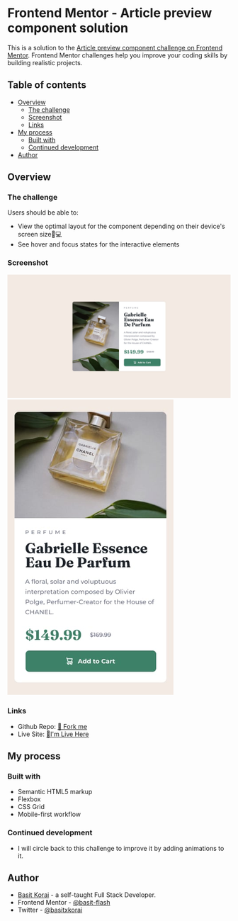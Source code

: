 # Frontend Mentor - Article preview component solution

This is a solution to the [Article preview component challenge on Frontend Mentor](https://www.frontendmentor.io/challenges/article-preview-component-dYBN_pYFT). Frontend Mentor challenges help you improve your coding skills by building realistic projects.

## Table of contents

- [Overview](#overview)
  - [The challenge](#the-challenge)
  - [Screenshot](#screenshot)
  - [Links](#links)
- [My process](#my-process)
  - [Built with](#built-with)
  - [Continued development](#continued-development)
- [Author](#author)

## Overview

### The challenge

Users should be able to:

- View the optimal layout for the component depending on their device's screen size📱💻
- See hover and focus states for the interactive elements

### Screenshot

![](./design/screen-desktop.jpg)
![](./design/screen-mobile.jpg)

### Links

- Github Repo: [🍴 Fork me](https://github.com/basitkorai/Product-preview-card-component)
- Live Site: [🏡I'm Live Here](https://basitkorai.github.io/Product-preview-card-component/)

## My process

### Built with

- Semantic HTML5 markup
- Flexbox
- CSS Grid
- Mobile-first workflow

### Continued development
- I will circle back to this challenge to improve it by adding animations to it.


## Author

- [Basit Korai](https://basitkorai.netlify.app) - a self-taught Full Stack Developer.
- Frontend Mentor - [@basit-flash](https://www.frontendmentor.io/profile/basit-flash)
- Twitter - [@basitxkorai](https://www.twitter.com/basitxkorai)


